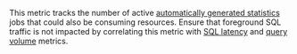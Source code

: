This metric tracks the number of active <a href="https://www.cockroachlabs.com/docs/stable/cost-based-optimizer#table-statistics">automatically generated statistics</a> jobs that could also be consuming resources. Ensure that foreground SQL traffic is not impacted by correlating this metric with <a href="#sql.service.latency">SQL latency</a> and <a href="#sql.select.count">query volume</a> metrics.